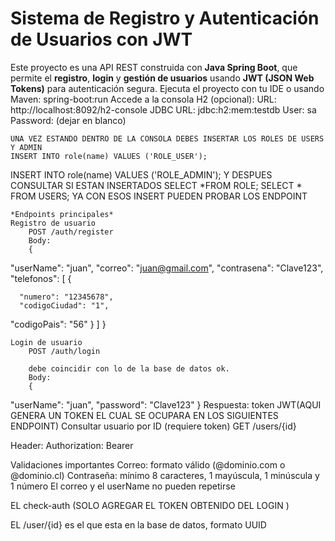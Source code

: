 # Sistema de Registro y Autenticación de Usuarios con JWT
Este proyecto es una API REST construida con **Java Spring Boot**, que permite el **registro**, **login** y **gestión de usuarios** usando **JWT (JSON Web Tokens)** para autenticación segura.
Ejecuta el proyecto con tu IDE o usando Maven: spring-boot:run
Accede a la consola H2 (opcional):
    URL: http://localhost:8092/h2-console
    JDBC URL: jdbc:h2:mem:testdb
    User: sa
    Password: (dejar en blanco)

    UNA VEZ ESTANDO DENTRO DE LA CONSOLA DEBES INSERTAR LOS ROLES DE USERS Y ADMIN 
    INSERT INTO role(name) VALUES ('ROLE_USER');
INSERT INTO role(name) VALUES ('ROLE_ADMIN');
Y DESPUES CONSULTAR SI ESTAN INSERTADOS 
SELECT *FROM ROLE;
SELECT * FROM USERS;
YA CON ESOS INSERT PUEDEN PROBAR LOS ENDPOINT    

    *Endpoints principales*
    Registro de usuario
        POST /auth/register
        Body:
        {
  "userName": "juan",
  "correo": "juan@gmail.com",
  "contrasena": "Clave123",
  "telefonos": [
   {
   
      "numero": "12345678",
      "codigoCiudad": "1",
"codigoPais": "56"
    }
  ]
}

    Login de usuario
        POST /auth/login

        debe coincidir con lo de la base de datos ok.
        Body:
        {
  "userName": "juan",
  "password": "Clave123"
}
Respuesta: token JWT(AQUI GENERA UN TOKEN EL CUAL SE OCUPARA EN LOS SIGUIENTES ENDPOINT)
 Consultar usuario por ID (requiere token)
GET /users/{id}

Header: Authorization: Bearer <EL TOKEN GENERADO EN EL LOGIN>

Validaciones importantes
Correo: formato válido (@dominio.com o @dominio.cl)
Contraseña: mínimo 8 caracteres, 1 mayúscula, 1 minúscula y 1 número
El correo y el userName no pueden repetirse

EL check-auth (SOLO AGREGAR EL TOKEN OBTENIDO DEL LOGIN )

EL /user/{id} es el que esta en la base de datos, formato UUID


